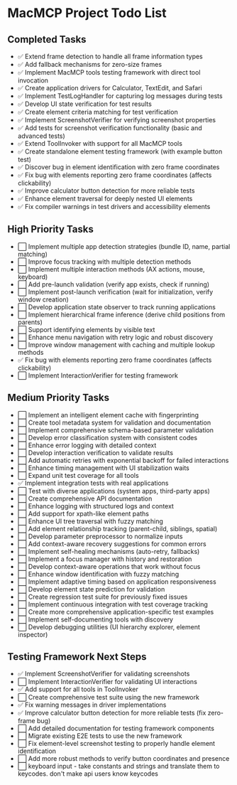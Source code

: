 # MacMCP Project Todo List

## Completed Tasks
- ✅ Extend frame detection to handle all frame information types
- ✅ Add fallback mechanisms for zero-size frames
- ✅ Implement MacMCP tools testing framework with direct tool invocation
- ✅ Create application drivers for Calculator, TextEdit, and Safari
- ✅ Implement TestLogHandler for capturing log messages during tests
- ✅ Develop UI state verification for test results
- ✅ Create element criteria matching for test verification
- ✅ Implement ScreenshotVerifier for verifying screenshot properties
- ✅ Add tests for screenshot verification functionality (basic and advanced tests)
- ✅ Extend ToolInvoker with support for all MacMCP tools
- ✅ Create standalone element testing framework (with example button test)
- ✅ Discover bug in element identification with zero frame coordinates
- ✅ Fix bug with elements reporting zero frame coordinates (affects clickability)
- ✅ Improve calculator button detection for more reliable tests
- ✅ Enhance element traversal for deeply nested UI elements
- ✅ Fix compiler warnings in test drivers and accessibility elements

## High Priority Tasks
- ⬜ Implement multiple app detection strategies (bundle ID, name, partial matching)
- ⬜ Improve focus tracking with multiple detection methods
- ⬜ Implement multiple interaction methods (AX actions, mouse, keyboard)
- ⬜ Add pre-launch validation (verify app exists, check if running)
- ⬜ Implement post-launch verification (wait for initialization, verify window creation)
- ⬜ Develop application state observer to track running applications
- ⬜ Implement hierarchical frame inference (derive child positions from parents)
- ⬜ Support identifying elements by visible text
- ⬜ Enhance menu navigation with retry logic and robust discovery
- ⬜ Improve window management with caching and multiple lookup methods
- ✅ Fix bug with elements reporting zero frame coordinates (affects clickability)
- ⬜ Implement InteractionVerifier for testing framework

## Medium Priority Tasks
- ⬜ Implement an intelligent element cache with fingerprinting
- ⬜ Create tool metadata system for validation and documentation
- ⬜ Implement comprehensive schema-based parameter validation
- ⬜ Develop error classification system with consistent codes
- ⬜ Enhance error logging with detailed context
- ⬜ Develop interaction verification to validate results
- ⬜ Add automatic retries with exponential backoff for failed interactions
- ⬜ Enhance timing management with UI stabilization waits
- ⬜ Expand unit test coverage for all tools
- ✅ Implement integration tests with real applications
- ⬜ Test with diverse applications (system apps, third-party apps)
- ⬜ Create comprehensive API documentation
- ⬜ Enhance logging with structured logs and context
- ⬜ Add support for xpath-like element paths
- ⬜ Enhance UI tree traversal with fuzzy matching
- ⬜ Add element relationship tracking (parent-child, siblings, spatial)
- ⬜ Develop parameter preprocessor to normalize inputs
- ⬜ Add context-aware recovery suggestions for common errors
- ⬜ Implement self-healing mechanisms (auto-retry, fallbacks)
- ⬜ Implement a focus manager with history and restoration
- ⬜ Develop context-aware operations that work without focus
- ⬜ Enhance window identification with fuzzy matching
- ⬜ Implement adaptive timing based on application responsiveness
- ⬜ Develop element state prediction for validation
- ⬜ Create regression test suite for previously fixed issues
- ⬜ Implement continuous integration with test coverage tracking
- ⬜ Create more comprehensive application-specific test examples
- ⬜ Implement self-documenting tools with discovery
- ⬜ Develop debugging utilities (UI hierarchy explorer, element inspector)

## Testing Framework Next Steps
- ✅ Implement ScreenshotVerifier for validating screenshots
- ⬜ Implement InteractionVerifier for validating UI interactions
- ✅ Add support for all tools in ToolInvoker
- ⬜ Create comprehensive test suite using the new framework
- ✅ Fix warning messages in driver implementations
- ✅ Improve calculator button detection for more reliable tests (fix zero-frame bug)
- ⬜ Add detailed documentation for testing framework components
- ⬜ Migrate existing E2E tests to use the new framework
- ⬜ Fix element-level screenshot testing to properly handle element identification
- ⬜ Add more robust methods to verify button coordinates and presence
- ⬜ keyboard input - take constants and strings and translate them to keycodes. don't make api users know keycodes
